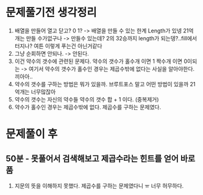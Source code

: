 # 문제풀기전 생각정리

1. 배열을 만들어 열고 닫고? 0 1? -> 배열을 만들 수 있는 한계 Length가 있넹 21억개는 만들 수가없구나 -> 만들수 있는데? 2의 32승까지 length가 되는뎅?..fill에서 터지나? 여튼 이렇게 푸는건 아닌거같다
2. 그냥 순회하면 안되나. -> 안된다.
3. 이건 약수의 갯수에 관련된 문제다. 약수의 갯수가 홀수개 이면 1 짝수개 이면 0이되는 -> 여기서 약수의 갯수가 홀수인 경우는 제곱수밖에 없다는 사실을 알아야한다. 끼아아..
4. 약수의 갯수를 구하는 방법은 뭐가 있을까. 브루트포스 말고 어떤 방법이 있을까 21억개는 너무많잖아
5. 약수의 갯수는 자신의 약수들 약수의 갯수 합 + 1 이다. (중복제거)
6. 약수가 홀수인 경우는 제곱수밖에 없다. 제곱수를 구하는 문제였다.

# 문제풀이 후

## 50분 - 못풀어서 검색해보고 제곱수라는 힌트를 얻어 바로 품

1. 지문의 뜻을 이해하지 못했다. 제곱수를 구하는 문제였다니 ㅠ 너무 허무하다.
